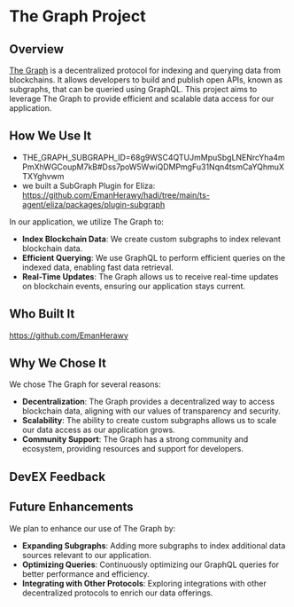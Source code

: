 # The Graph Project

## Overview

[The Graph](https://thegraph.com/) is a decentralized protocol for indexing and querying data from blockchains. It allows developers to build and publish open APIs, known as subgraphs, that can be queried using GraphQL. This project aims to leverage The Graph to provide efficient and scalable data access for our application.

## How We Use It

- THE_GRAPH_SUBGRAPH_ID=68g9WSC4QTUJmMpuSbgLNENrcYha4mPmXhWGCoupM7kB#Dss7poW5WwiQDMPmgFu31Nqn4tsmCaYQhmuXTXYghvwm
- we built a SubGraph Plugin for Eliza: https://github.com/EmanHerawy/hadi/tree/main/ts-agent/eliza/packages/plugin-subgraph

In our application, we utilize The Graph to:

- **Index Blockchain Data**: We create custom subgraphs to index relevant blockchain data.
- **Efficient Querying**: We use GraphQL to perform efficient queries on the indexed data, enabling fast data retrieval.
- **Real-Time Updates**: The Graph allows us to receive real-time updates on blockchain events, ensuring our application stays current.

## Who Built It

https://github.com/EmanHerawy

## Why We Chose It

We chose The Graph for several reasons:

- **Decentralization**: The Graph provides a decentralized way to access blockchain data, aligning with our values of transparency and security.
- **Scalability**: The ability to create custom subgraphs allows us to scale our data access as our application grows.
- **Community Support**: The Graph has a strong community and ecosystem, providing resources and support for developers.


## DevEX Feedback

## Future Enhancements

We plan to enhance our use of The Graph by:

- **Expanding Subgraphs**: Adding more subgraphs to index additional data sources relevant to our application.
- **Optimizing Queries**: Continuously optimizing our GraphQL queries for better performance and efficiency.
- **Integrating with Other Protocols**: Exploring integrations with other decentralized protocols to enrich our data offerings.

